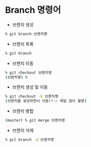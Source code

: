 # Branch 명령어

* 브랜치 생성

```bash
% git branch 브랜치명
```

* 브랜치 목록

```bash
% git branch
```

* 브랜치 이동

```bash
% git checkout 브랜치명
(브랜치명) %
```

* 브랜치 생성 및 이동

```bash
% git checkout -b 브랜치명
(브랜치를 생성하면서 이동!!-> 제일 많이 활용)
```

* 브랜치 병합

```bash
(master) % git merge 브랜치명
```

* 브랜치 삭제

```bash
% git branch -d 브랜치명
```

